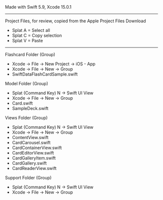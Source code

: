 Made with Swift 5.9, Xcode 15.0.1

- - - -

Project Files, for review, copied from the Apple Project Files Download

* Splat A = Select all
* Splat C = Copy selection
* Splat V = Paste

- - - - 

Flashcard Folder (Group)
* Xcode -> File -> New Project -> iOS - App
* Xcode -> File -> New -> Group
* SwiftDataFlashCardSample.swift

Model Folder (Group)
* Splat (Command Key) N -> Swift UI View
* Xcode -> File -> New -> Group
* Card.swift
* SampleDeck.swift

Views Folder (Group)
* Splat (Command Key) N -> Swift UI View
* Xcode -> File -> New -> Group
* ContentView.swift
* CardCarousel.swift
* CardContainerView.swift
* CardEditorView.swift
* CardGalleryItem.swift
* CardGallery.swift
* CardReaderView.swift

Support Folder (Group)
* Splat (Command Key) N -> Swift UI View
* Xcode -> File -> New -> Group




